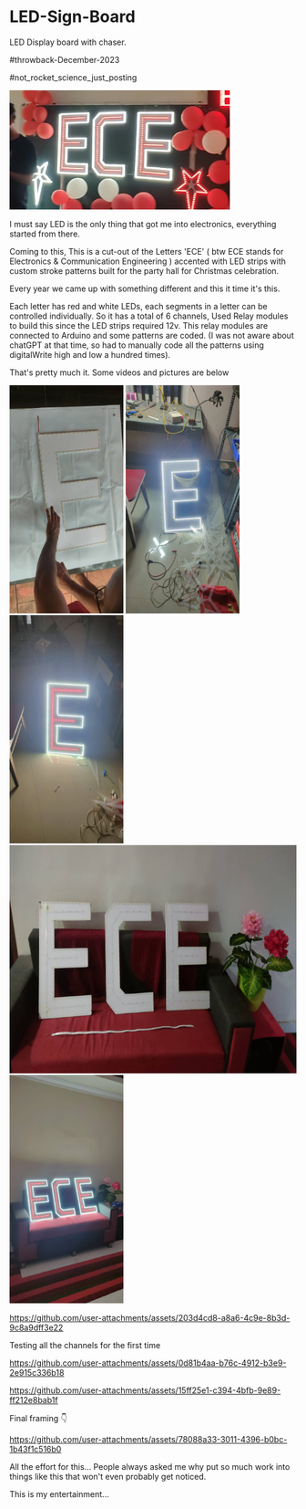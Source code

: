 # LED-Sign-Board
LED Display board with chaser.

#throwback-December-2023

#not_rocket_science_just_posting

![image alt](https://github.com/Anandhu-Sudha/LED-Sign-Board/blob/8179915b5b899abb86a5dfc2265c742b51625424/pictures/1.png)

I must say LED is the only thing that got me into electronics, everything started from there.

Coming to this, This is a cut-out of the Letters 'ECE' ( btw ECE stands for Electronics & Communication Engineering ) accented with LED strips with custom stroke patterns built for the party hall for Christmas celebration. 

Every year we came up with something different and this it time it's this. 

Each letter has red and white LEDs, each segments in a letter can be controlled individually. So it has a total of 6 channels, Used Relay modules to build this since the LED strips required 12v. This relay modules are connected to Arduino and some patterns are coded. (I was not aware about chatGPT at that time, so had to manually code all the patterns using digitalWrite high and low a hundred times).

That's pretty much it. Some videos and pictures are below 

<img src="https://github.com/Anandhu-Sudha/LED-Sign-Board/blob/8179915b5b899abb86a5dfc2265c742b51625424/pictures/IMG20231221144901.jpg" width="200" height="400" />
<img src="https://github.com/Anandhu-Sudha/LED-Sign-Board/blob/8179915b5b899abb86a5dfc2265c742b51625424/pictures/IMG20231221154832.jpg" width="200" height="400" />
<img src="https://github.com/Anandhu-Sudha/LED-Sign-Board/blob/8179915b5b899abb86a5dfc2265c742b51625424/pictures/IMG20231221163550.jpg" width="200" height="400" />
<img src="https://github.com/Anandhu-Sudha/LED-Sign-Board/blob/8179915b5b899abb86a5dfc2265c742b51625424/pictures/IMG20231221173601.jpg" width="800" height="400" />
<img src="https://github.com/Anandhu-Sudha/LED-Sign-Board/blob/8179915b5b899abb86a5dfc2265c742b51625424/pictures/IMG20231221192953.jpg" width="200" height="400" />

https://github.com/user-attachments/assets/203d4cd8-a8a6-4c9e-8b3d-9c8a9dff3e22

Testing all the channels for the first time

https://github.com/user-attachments/assets/0d81b4aa-b76c-4912-b3e9-2e915c336b18

https://github.com/user-attachments/assets/15ff25e1-c394-4bfb-9e89-ff212e8bab1f

Final framing 👇

https://github.com/user-attachments/assets/78088a33-3011-4396-b0bc-1b43f1c516b0

All the effort for this... People always asked me why put so much work into things like this that won't even probably get noticed. 

This is my entertainment...
